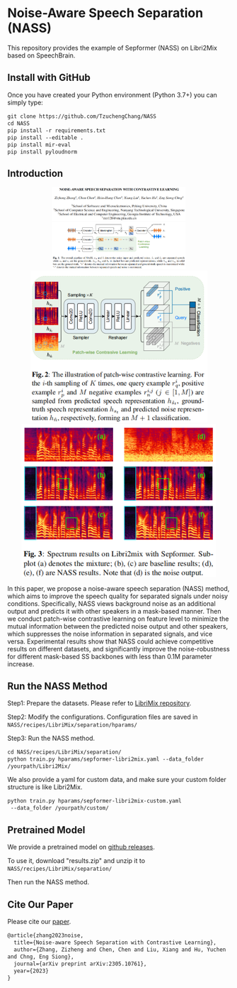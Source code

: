 # Noise-Aware Speech Separation (NASS)

This repository provides the example of Sepformer (NASS) on Libri2Mix based on SpeechBrain.

## Install with GitHub

Once you have created your Python environment (Python 3.7+) you can simply type:

```shell
git clone https://github.com/TzuchengChang/NASS
cd NASS
pip install -r requirements.txt
pip install --editable .
pip install mir-eval
pip install pyloudnorm
```

## Introduction

<div align="center">
  <img src=".\fig4.png" style="max-width: 60%;" />
</div>

<div align="center">
  <img src=".\fig1.png" style="max-width: 60%;" />
</div>

<div align="center">
  <img src=".\fig2.png" width="400" />
  <img src=".\fig3.png" width="440" />
</div>

In this paper, we propose a noise-aware speech separation (NASS) method, which aims to improve the speech quality for separated signals under noisy conditions. Specifically, NASS views background noise as an additional output and predicts it with other speakers in a mask-based manner. Then we conduct patch-wise contrastive learning on feature level to minimize the mutual information between the predicted noise output and other speakers, which suppresses the noise information in separated signals, and vice versa. Experimental results show that NASS could achieve competitive results on different datasets, and significantly improve the noise-robustness for different mask-based SS backbones with less than 0.1M parameter increase.

## Run the NASS Method #####

Step1: Prepare the datasets. 
Please refer to [LibriMix repository](https://github.com/JorisCos/LibriMix).

Step2: Modify the configurations.
Configuration files are saved in `NASS/recipes/LibriMix/separation/hparams/`

Step3: Run the NASS method.

```shell
cd NASS/recipes/LibriMix/separation/
python train.py hparams/sepformer-libri2mix.yaml --data_folder /yourpath/Libri2Mix/
```

We also provide a yaml for custom data, and make sure your custom folder structure is like Libri2Mix.

```shell
python train.py hparams/sepformer-libri2mix-custom.yaml
 --data_folder /yourpath/custom/
```

## Pretrained Model #####

We provide a pretrained model on [github releases](https://github.com/TzuchengChang/NASS/releases/tag/Pretrained_Model).

To use it, download "results.zip" and unzip it to `NASS/recipes/LibriMix/separation/`

Then run the NASS method.

## Cite Our Paper #####

Please cite our [paper](https://arxiv.org/abs/2305.10761).

```
@article{zhang2023noise,
  title={Noise-aware Speech Separation with Contrastive Learning},
  author={Zhang, Zizheng and Chen, Chen and Liu, Xiang and Hu, Yuchen and Chng, Eng Siong},
  journal={arXiv preprint arXiv:2305.10761},
  year={2023}
}
```
